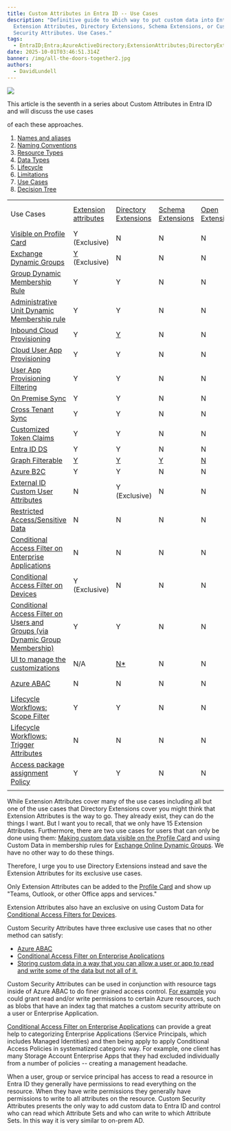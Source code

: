 ```yaml
---
title: Custom Attributes in Entra ID -- Use Cases
description: "Definitive guide to which way to put custom data into Entra ID:
  Extension Attributes, Directory Extensions, Schema Extensions, or Custom
  Security Attributes. Use Cases."
tags:
  - EntraID;Entra;AzureActiveDirectory;ExtensionAttributes;DirectoryExtensions;SchemaExtensions;CustomSecurityAttributes;
date: 2025-10-01T03:46:51.314Z
banner: /img/all-the-doors-together2.jpg
authors:
  - DavidLundell
---
```

![](/img/all-the-doors-together2.jpg)

This article is the seventh in a series about Custom Attributes in Entra ID and will discuss the use cases

of each these approaches.

1. [Names and aliases](/blog/2025/09/custom-attributes-in-entra-id/#names-and-aliases)
2. [N﻿aming Conventions](/blog/2025/09/custom-attributes-in-entra-id-naming-conventions/)
3. [R﻿esource Types](/blog/2025/09/custom-attributes-in-entra-id-resource-types/)
4. [D﻿ata Types](/blog/2025/09/custom-attributes-in-entra-id-data-types/)
5. [L﻿ifecycle](/blog/2025/09/custom-attributes-in-entra-id-lifecycle/)
6. [L﻿imitations](/blog/2025/09/custom-attributes-in-entra-id-limitations/)
7. [U﻿se Cases](/blog/2025/09/custom-attributes-in-entra-id-use-cases/)
8. [Decision Tree](/blog/2025/09/custom-attributes-in-entra-id-decision-tree/)

|                                                                                                                                                                                                                                                                   |                                                                                                                       |                                                                                                                                                  |                                                                                                                              |                                                                                                             |                                                                                                                                                                                          |
| ----------------------------------------------------------------------------------------------------------------------------------------------------------------------------------------------------------------------------------------------------------------- | --------------------------------------------------------------------------------------------------------------------- | ------------------------------------------------------------------------------------------------------------------------------------------------ | ---------------------------------------------------------------------------------------------------------------------------- | ----------------------------------------------------------------------------------------------------------- | ---------------------------------------------------------------------------------------------------------------------------------------------------------------------------------------- |
| Use Cases                                                                                                                                                                                                                                                         | [Extension attributes](https://learn.microsoft.com/en-us/graph/extensibility-overview?tabs=http#extension-attributes) | [Directory Extensions](https://learn.microsoft.com/en-us/graph/extensibility-overview?tabs=http#directory-microsoft-entra-id-extensions)         | [Schema Extensions](https://learn.microsoft.com/en-us/graph/extensibility-overview?tabs=http#schema-extensions)              | [Open Extensions](https://learn.microsoft.com/en-us/graph/extensibility-overview?tabs=http#open-extensions) | [Custom Security Attributes](https://learn.microsoft.com/en-us/entra/fundamentals/custom-security-attributes-overview)                                                                   |
| [Visible on Profile Card](https://learn.microsoft.com/en-us/graph/add-properties-profilecard)                                                                                                                                                                     | Y (﻿Exclusive)                                                                                                        | N                                                                                                                                                | N                                                                                                                            | N                                                                                                           | N                                                                                                                                                                                        |
| [Exchange Dynamic Groups](https://learn.microsoft.com/en-us/exchange/recipients-in-exchange-online/manage-dynamic-distribution-groups/create-manage-dynamic-distribution-groups?source=recommendations&tabs=create-new-eac%2Ccreate-new-eac-2%2Ccreate-new-eac-3) | [Y](https://learn.microsoft.com/en-us/powershell/exchange/recipientfilter-properties?view=exchange-ps) (﻿Exclusive)   | N                                                                                                                                                | N                                                                                                                            | N                                                                                                           | N                                                                                                                                                                                        |
| [Group Dynamic Membership Rule](https://learn.microsoft.com/en-us/entra/identity/users/groups-dynamic-membership#extension-attributes-and-custom-extension-properties)                                                                                            | Y                                                                                                                     | Y                                                                                                                                                | N                                                                                                                            | N                                                                                                           | N                                                                                                                                                                                        |
| [Administrative Unit Dynamic Membership rule](https://learn.microsoft.com/en-us/entra/identity/role-based-access-control/admin-units-members-dynamic)                                                                                                             | Y                                                                                                                     | Y                                                                                                                                                | N                                                                                                                            | N                                                                                                           | N                                                                                                                                                                                        |
| [Inbound Cloud Provisioning](https://learn.microsoft.com/en-us/entra/identity/app-provisioning/inbound-provisioning-api-configure-app#configure-api-driven-inbound-provisioning-to-microsoft-entra-id)                                                            | Y                                                                                                                     | [Y](https://learn.microsoft.com/en-us/entra/identity/app-provisioning/customize-application-attributes#editing-the-list-of-supported-attributes) | N                                                                                                                            | N                                                                                                           | N                                                                                                                                                                                        |
| [Cloud User App Provisioning](https://learn.microsoft.com/en-us/entra/identity/app-provisioning/customize-application-attributes)                                                                                                                                 | Y                                                                                                                     | Y                                                                                                                                                | N                                                                                                                            | N                                                                                                           | N                                                                                                                                                                                        |
| [User App Provisioning Filtering](https://learn.microsoft.com/en-us/entra/identity/app-provisioning/define-conditional-rules-for-provisioning-user-accounts?pivots=app-provisioning)                                                                              | Y                                                                                                                     | Y                                                                                                                                                | N                                                                                                                            | N                                                                                                           | N                                                                                                                                                                                        |
| [On Premise Sync](https://learn.microsoft.com/en-us/entra/identity/hybrid/connect/how-to-connect-sync-feature-directory-extensions)                                                                                                                               | Y                                                                                                                     | Y                                                                                                                                                | N                                                                                                                            | N                                                                                                           | N                                                                                                                                                                                        |
| [Cross Tenant Sync](https://learn.microsoft.com/en-us/entra/identity/multi-tenant-organizations/cross-tenant-synchronization-overview#attributes)                                                                                                                 | Y                                                                                                                     | Y                                                                                                                                                | N                                                                                                                            | N                                                                                                           | N                                                                                                                                                                                        |
| [Customized Token Claims](https://learn.microsoft.com/en-us/entra/identity-platform/optional-claims?tabs=appui#configure-directory-extension-optional-claims)                                                                                                     | Y                                                                                                                     | Y                                                                                                                                                | N                                                                                                                            | N                                                                                                           | [N\*\*](https://goodworkaround.com/2024/10/14/issuing-custom-security-attributes-in-entra-id-tokens/)                                                                                    |
| [Entra ID DS](https://learn.microsoft.com/en-us/entra/identity/domain-services/concepts-custom-attributes)                                                                                                                                                        | Y                                                                                                                     | Y                                                                                                                                                | N                                                                                                                            | N                                                                                                           | N                                                                                                                                                                                        |
| [Graph Filterable](https://learn.microsoft.com/en-us/graph/aad-advanced-queries?tabs=http#user-properties)                                                                                                                                                        | [Y](https://learn.microsoft.com/en-us/graph/extensibility-overview?tabs=http#developer-experience)                    | [Y](https://learn.microsoft.com/en-us/graph/aad-advanced-queries?tabs=http#user-properties)                                                      | [Y](https://learn.microsoft.com/en-us/graph/extensibility-schema-groups?tabs=http#step-5-get-a-group-and-its-extension-data) | [N](https://learn.microsoft.com/en-us/graph/aad-advanced-queries?tabs=http#user-properties)                 | [Y](https://learn.microsoft.com/en-us/graph/custom-security-attributes-examples?tabs=http#example-3-list-all-users-with-a-custom-security-attribute-assignment-that-starts-with-a-value) |
| [Azure B2C](https://learn.microsoft.com/en-us/azure/active-directory-b2c/user-flow-custom-attributes)                                                                                                                                                             | Y                                                                                                                     | Y                                                                                                                                                | N﻿                                                                                                                           | N                                                                                                           | N                                                                                                                                                                                        |
| [External ID Custom User Attributes](https://learn.microsoft.com/en-us/entra/external-id/user-flow-add-custom-attributes)                                                                                                                                         | N                                                                                                                     | Y (﻿Exclusive)                                                                                                                                   | N                                                                                                                            | N                                                                                                           | N                                                                                                                                                                                        |
| [Restricted Access/Sensitive Data](https://learn.microsoft.com/en-us/entra/fundamentals/custom-security-attributes-overview#how-do-custom-security-attributes-compare-with-extensions)                                                                            | N                                                                                                                     | N                                                                                                                                                | N                                                                                                                            | N                                                                                                           | Y (﻿Exclusive)                                                                                                                                                                           |
| [Conditional Access Filter on Enterprise Applications](https://learn.microsoft.com/en-us/entra/identity/conditional-access/concept-filter-for-applications)                                                                                                       | N                                                                                                                     | N                                                                                                                                                | N                                                                                                                            | N                                                                                                           | Y (﻿Exclusive)                                                                                                                                                                           |
| [Conditional Access Filter on Devices](https://learn.microsoft.com/en-us/entra/identity/conditional-access/concept-condition-filters-for-devices#supported-operators-and-device-properties-for-filters)                                                           | Y (﻿Exclusive)                                                                                                        | N                                                                                                                                                | N                                                                                                                            | N                                                                                                           | N                                                                                                                                                                                        |
| [Conditional Access Filter on Users and Groups (via Dynamic Group Membership)](https://learn.microsoft.com/en-us/entra/identity/users/groups-dynamic-membership#extension-attributes-and-custom-extension-properties)                                             | Y                                                                                                                     | Y                                                                                                                                                | N                                                                                                                            | N                                                                                                           | N                                                                                                                                                                                        |
| [UI to manage the customizations](https://learn.microsoft.com/en-us/entra/fundamentals/custom-security-attributes-add?tabs=ms-powershell#add-an-attribute-set)                                                                                                    | N/A                                                                                                                   | [N*](https://learn.microsoft.com/en-us/entra/identity/hybrid/connect/how-to-connect-sync-feature-directory-extensions)                           | N                                                                                                                            | N                                                                                                           | Y                                                                                                                                                                                        |
| [Azure ABAC](https://learn.microsoft.com/en-us/azure/role-based-access-control/conditions-overview#status-of-condition-features)                                                                                                                                  | N                                                                                                                     | N                                                                                                                                                | N                                                                                                                            | N                                                                                                           | Y (﻿Exclusive)                                                                                                                                                                           |
| [Lifecycle Workflows: Scope Filter](https://learn.microsoft.com/en-us/graph/api/resources/identitygovernance-rulebasedsubjectset?view=graph-rest-1.0)                                                                                                             | Y                                                                                                                     | Y                                                                                                                                                | N                                                                                                                            | N                                                                                                           | Y                                                                                                                                                                                        |
| [Lifecycle Workflows: Trigger Attributes](https://learn.microsoft.com/en-us/entra/id-governance/lifecycle-workflow-execution-conditions#attribute-change-trigger)                                                                                                 | N                                                                                                                     | N                                                                                                                                                | N                                                                                                                            | N                                                                                                           | N                                                                                                                                                                                        |
| [Access package assignment Policy](https://learn.microsoft.com/en-us/graph/api/resources/attributerulemembers?view=graph-rest-1.0)                                                                                                                                | Y                                                                                                                     | Y                                                                                                                                                | N                                                                                                                            | N                                                                                                           | N                                                                                                                                                                                        |
|                                                                                                                                                                                                                                                                   |                                                                                                                       |                                                                                                                                                  |                                                                                                                              |                                                                                                             |                                                                                                                                                                                          |


W﻿hile Extension Attributes cover many of the use cases including all but one of the use cases that Directory Extensions cover you might think that Extension Attributes is the way to go. They already exist, they can do the things I want. But I want you to recall, that we only have 15 Extension Attributes. Furthermore, there are two use cases for users that can only be done using them: [Making custom data visible on the Profile Card](https://learn.microsoft.com/en-us/graph/add-properties-profilecard) and using Custom Data in membership rules for [Exchange Online Dynamic Groups](https://learn.microsoft.com/en-us/exchange/recipients-in-exchange-online/manage-dynamic-distribution-groups/create-manage-dynamic-distribution-groups?source=recommendations&tabs=create-new-eac%2Ccreate-new-eac-2%2Ccreate-new-eac-3). We have no other way to do these things.  

T﻿herefore, I urge you to use Directory Extensions instead and save the Extension Attributes for its exclusive use cases.

Only Extension Attributes can be added to the [Profile Card](https://support.microsoft.com/en-au/office/profile-cards-in-microsoft-365-e80f931f-5fc4-4a59-ba6e-c1e35a85b501) and show up "Teams, Outlook, or other Office apps and services."

Extension Attributes also have an exclusive on using Custom Data for [Conditional Access Filters for Devices](https://learn.microsoft.com/en-us/entra/identity/conditional-access/concept-condition-filters-for-devices#supported-operators-and-device-properties-for-filters).

C﻿ustom Security Attributes have three exclusive use cases that no other method can satisfy:

* [A﻿zure ABAC](https://learn.microsoft.com/en-us/azure/role-based-access-control/conditions-overview#status-of-condition-features)
* [C﻿onditional Access Filter on Enterprise Applications](https://learn.microsoft.com/en-us/entra/identity/conditional-access/concept-filter-for-applications)
* [S﻿toring custom data in a way that you can allow a user or app to read and write some of the data but not all of it.](https://learn.microsoft.com/en-us/entra/fundamentals/custom-security-attributes-overview#how-do-custom-security-attributes-compare-with-extensions)

C﻿ustom Security Attributes can be used in conjunction with resource tags inside of A﻿zure ABAC to do finer grained access control. [For example](https://learn.microsoft.com/en-us/azure/storage/blobs/storage-auth-abac-examples?tabs=portal-visual-editor#principal-attributes) you could grant read and/or write permissions to certain Azure resources, such as blobs that have an index tag that matches a custom security attribute on a user or Enterprise Application.

[C﻿onditional Access Filter on Enterprise Applications](https://learn.microsoft.com/en-us/entra/identity/conditional-access/concept-filter-for-applications) can provide a great help to categorizing Enterprise Applications (Service Principals, which includes Managed Identities) and then being apply to apply Conditional Access Policies in systematized categoric way. For example, one client has many Storage Account Enterprise Apps that they had excluded individually from a number of policies -- creating a management headache.

W﻿hen a user, group or service principal has access to read a resource in Entra ID they generally have permissions to read everything on the resource. When they have write permissions they generally have permissions to write to all attributes on the resource. Custom Security Attributes presents the only way to add custom data to Entra ID and control who can read which Attribute Sets and who can write to which Attribute Sets. In this way it is very similar to on-prem AD.